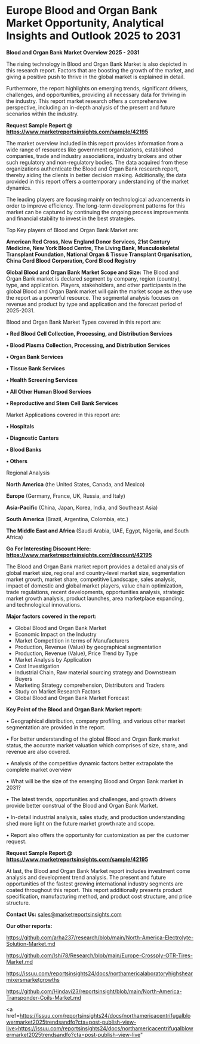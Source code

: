 # Europe Blood and Organ Bank Market Opportunity, Analytical Insights and Outlook 2025 to 2031

<Strong> Blood and Organ Bank Market Overview 2025 - 2031</strong>

The rising technology in Blood and Organ Bank Market is also depicted in this research report. Factors that are boosting the growth of the market, and giving a positive push to thrive in the global market is explained in detail.

Furthermore, the report highlights on emerging trends, significant drivers, challenges, and opportunities, providing all necessary data for thriving in the industry. This report market research offers a comprehensive perspective, including an in-depth analysis of the present and future scenarios within the industry.

<strong>Request Sample Report @ <a href=https://www.marketreportsinsights.com/sample/42195>https://www.marketreportsinsights.com/sample/42195</a></strong>

The market overview included in this report provides information from a wide range of resources like government organizations, established companies, trade and industry associations, industry brokers and other such regulatory and non-regulatory bodies. The data acquired from these organizations authenticate the Blood and Organ Bank research report, thereby aiding the clients in better decision making. Additionally, the data provided in this report offers a contemporary understanding of the market dynamics.

The leading players are focusing mainly on technological advancements in order to improve efficiency. The long-term development patterns for this market can be captured by continuing the ongoing process improvements and financial stability to invest in the best strategies.

Top Key players of Blood and Organ Bank Market are:

<strong>American Red Cross, New England Donor Services, 21st Century Medicine, New York Blood Centre, The Living Bank, Musculoskeletal Transplant Foundation, National Organ & Tissue Transplant Organisation, China Cord Blood Corporation, Cord Blood Registry</strong>

<strong><b>Global Blood and Organ Bank Market Scope and Size:</b></strong>
The Blood and Organ Bank market is declared segment by company, region (country), type, and application. Players, stakeholders, and other participants in the global Blood and Organ Bank market will gain the market scope as they use the report as a powerful resource. The segmental analysis focuses on revenue and product by type and application and the forecast period of 2025-2031.

Blood and Organ Bank Market Types covered in this report are:

<strong>•  Red Blood Cell Collection, Processing, and Distribution Services

•  Blood Plasma Collection, Processing, and Distribution Services

•  Organ Bank Services

•  Tissue Bank Services

•  Health Screening Services

•  All Other Human Blood Services

•  Reproductive and Stem Cell Bank Services</strong>

Market Applications covered in this report are:

<strong>•  Hospitals

•  Diagnostic Canters

•  Blood Banks

•  Others</strong> 

Regional Analysis

<strong>North America</strong> (the United States, Canada, and Mexico)

<strong>Europe</strong> (Germany, France, UK, Russia, and Italy)

<strong>Asia-Pacific</strong> (China, Japan, Korea, India, and Southeast Asia)

<strong>South America</strong> (Brazil, Argentina, Colombia, etc.)

<strong>The Middle East and Africa</strong> (Saudi Arabia, UAE, Egypt, Nigeria, and South Africa)

<strong>Go For Interesting Discount Here: <a href=https://www.marketreportsinsights.com/discount/42195>https://www.marketreportsinsights.com/discount/42195</a></strong>

The Blood and Organ Bank market report provides a detailed analysis of global market size, regional and country-level market size, segmentation market growth, market share, competitive Landscape, sales analysis, impact of domestic and global market players, value chain optimization, trade regulations, recent developments, opportunities analysis, strategic market growth analysis, product launches, area marketplace expanding, and technological innovations.

<strong><b>Major factors covered in the report:</b></strong>
<ul>
  <li>Global Blood and Organ Bank Market </li>
  <li>Economic Impact on the Industry</li>
  <li>Market Competition in terms of Manufacturers</li>
  <li>Production, Revenue (Value) by geographical segmentation</li>
  <li>Production, Revenue (Value), Price Trend by Type</li>
  <li>Market Analysis by Application</li>
  <li>Cost Investigation</li>
  <li>Industrial Chain, Raw material sourcing strategy and Downstream Buyers</li>
  <li>Marketing Strategy comprehension, Distributors and Traders</li>
  <li>Study on Market Research Factors</li>
  <li>Global Blood and Organ Bank Market Forecast</li>
</ul>

<strong><b>Key Point of the Blood and Organ Bank Market report:</b></strong>

• Geographical distribution, company profiling, and various other market segmentation are provided in the report.

• For better understanding of the global Blood and Organ Bank market status, the accurate market valuation which comprises of size, share, and revenue are also covered.

• Analysis of the competitive dynamic factors better extrapolate the complete market overview

• What will be the size of the emerging Blood and Organ Bank market in 2031?

• The latest trends, opportunities and challenges, and growth drivers provide better construal of the Blood and Organ Bank Market.

• In-detail industrial analysis, sales study, and production understanding shed more light on the future market growth rate and scope.

• Report also offers the opportunity for customization as per the customer request.

<strong>Request Sample Report @ <a href=https://www.marketreportsinsights.com/sample/42195>https://www.marketreportsinsights.com/sample/42195</a></strong>

At last, the Blood and Organ Bank Market report includes investment come analysis and development trend analysis. The present and future opportunities of the fastest growing international industry segments are coated throughout this report. This report additionally presents product specification, manufacturing method, and product cost structure, and price structure.

<strong>Contact Us:</strong>
sales@marketreportsinsights.com

<strong>Our other reports:</strong>

<a href=https://github.com/arha237/research/blob/main/North-America-Electrolyte-Solution-Market.md>https://github.com/arha237/research/blob/main/North-America-Electrolyte-Solution-Market.md</a>

<a href=https://github.com/Ishi78/Research/blob/main/Europe-Crossply-OTR-Tires-Market.md>https://github.com/Ishi78/Research/blob/main/Europe-Crossply-OTR-Tires-Market.md</a>

<a href=https://issuu.com/reportsinsights24/docs/northamericalaboratoryhighshearmixersmarketgrowths>https://issuu.com/reportsinsights24/docs/northamericalaboratoryhighshearmixersmarketgrowths</a>

<a href=https://github.com/Hindavi23/reportsinsight/blob/main/North-America-Transponder-Coils-Market.md>https://github.com/Hindavi23/reportsinsight/blob/main/North-America-Transponder-Coils-Market.md</a>

<a href=https://issuu.com/reportsinsights24/docs/northamericacentrifugalblowermarket2025trendsandfo?cta=post-publish-view-live>https://issuu.com/reportsinsights24/docs/northamericacentrifugalblowermarket2025trendsandfo?cta=post-publish-view-live</a>"
